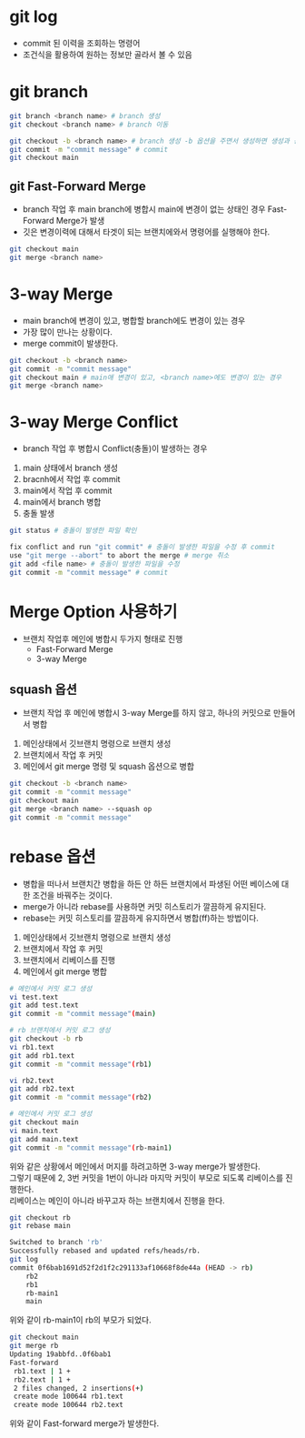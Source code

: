# git log
- commit 된 이력을 조회하는 명령어
- 조건식을 활용하여 원하는 정보만 골라서 볼 수 있음

# git branch
```bash
git branch <branch name> # branch 생성
git checkout <branch name> # branch 이동

git checkout -b <branch name> # branch 생성 -b 옵션을 주면서 생성하면 생성과 동시에 checkout
git commit -m "commit message" # commit
git checkout main
```

## git Fast-Forward Merge
- branch 작업 후 main branch에 병합시 main에 변경이 없는 상태인 경우 Fast-Forward Merge가 발생
- 깃은 변경이력에 대해서 타겟이 되는 브랜치에와서 명령어를 실행해야 한다.
```bash
git checkout main
git merge <branch name>
```

# 3-way Merge
- main branch에 변경이 있고, 병합할 branch에도 변경이 있는 경우
- 가장 많이 만나는 상황이다.
- merge commit이 발생한다.

```bash
git checkout -b <branch name>
git commit -m "commit message"
git checkout main # main애 변경이 있고, <branch name>에도 변경이 있는 경우
git merge <branch name>

```

# 3-way Merge Conflict
- branch 작업 후 병합시 Conflict(충돌)이 발생하는 경우
1. main 상태에서 branch 생성
2. bracnh에서 작업 후 commit
3. main에서 작업 후 commit
4. main에서 branch 병합
5. 충돌 발생

```bash
git status # 충돌이 발생한 파일 확인

fix conflict and run "git commit" # 충돌이 발생한 파일을 수정 후 commit
use "git merge --abort" to abort the merge # merge 취소
git add <file name> # 충돌이 발생한 파일을 수정
git commit -m "commit message" # commit
```

# Merge Option 사용하기
- 브랜치 작업후 메인에 병합시 두가지 형태로 진행
  - Fast-Forward Merge
  - 3-way Merge

## squash 옵션
- 브랜치 작업 후 메인에 병합시 3-way Merge를 하지 않고, 하나의 커밋으로 만들어서 병합

1. 메인상태에서 깃브랜치 명령으로 브랜치 생성
2. 브랜치에서 작업 후 커밋
3. 메인에서 git merge 명령 및 squash 옵션으로 병합

```bash
git checkout -b <branch name>
git commit -m "commit message"
git checkout main
git merge <branch name> --squash op
git commit -m "commit message"
```
   
# rebase 옵션
- 병합을 떠나서 브랜치간 병합을 하든 안 하든 브랜치에서 파생된 어떤 베이스에 대한 조건을 바꿔주는 것이다.
- merge가 아니라 rebase를 사용하면 커밋 히스토리가 깔끔하게 유지된다.
- rebase는 커밋 히스토리를 깔끔하게 유지하면서 병합(ff)하는 방법이다.

1. 메인상태에서 깃브랜치 명령으로 브랜치 생성
2. 브랜치에서 작업 후 커밋
3. 브랜치에서 리베이스를 진행
3. 메인에서 git merge 병합

```bash
# 메인에서 커밋 로그 생성
vi test.text
git add test.text
git commit -m "commit message"(main)

# rb 브랜치에서 커밋 로그 생성
git checkout -b rb
vi rb1.text
git add rb1.text
git commit -m "commit message"(rb1)

vi rb2.text
git add rb2.text
git commit -m "commit message"(rb2)

# 메인에서 커밋 로그 생성
git checkout main
vi main.text
git add main.text
git commit -m "commit message"(rb-main1)
```
위와 같은 상황에서 메인에서 머지를 하려고하면 3-way merge가 발생한다.  
그렇기 때문에 2, 3번 커밋을 1번이 아니라 마지막 커밋이 부모로 되도록 리베이스를 진행한다.  
리베이스는 메인이 아니라 바꾸고자 하는 브랜치에서 진행을 한다.

```bash
git checkout rb
git rebase main

Switched to branch 'rb'
Successfully rebased and updated refs/heads/rb.
git log
commit 0f6bab1691d52f2d1f2c291133af10668f8de44a (HEAD -> rb)
    rb2
    rb1
    rb-main1
    main
```
위와 같이 rb-main1이 rb의 부모가 되었다.
```bash
git checkout main
git merge rb
Updating 19abbfd..0f6bab1
Fast-forward
 rb1.text | 1 +
 rb2.text | 1 +
 2 files changed, 2 insertions(+)
 create mode 100644 rb1.text
 create mode 100644 rb2.text
```
위와 같이 Fast-forward merge가 발생한다.
